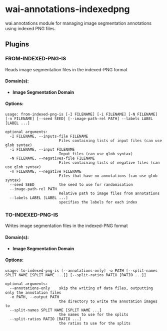 # wai-annotations-indexedpng
wai.annotations module for managing image segmentation annotations using indexed PNG files.

## Plugins
### FROM-INDEXED-PNG-IS
Reads image segmentation files in the indexed-PNG format

#### Domain(s):
- **Image Segmentation Domain**

#### Options:
```
usage: from-indexed-png-is [-I FILENAME] [-i FILENAME] [-N FILENAME] [-n FILENAME] [--seed SEED] [--image-path-rel PATH] --labels LABEL [LABEL ...]

optional arguments:
  -I FILENAME, --inputs-file FILENAME
                        Files containing lists of input files (can use glob syntax)
  -i FILENAME, --input FILENAME
                        Input files (can use glob syntax)
  -N FILENAME, --negatives-file FILENAME
                        Files containing lists of negative files (can use glob syntax)
  -n FILENAME, --negative FILENAME
                        Files that have no annotations (can use glob syntax)
  --seed SEED           the seed to use for randomisation
  --image-path-rel PATH
                        Relative path to image files from annotations
  --labels LABEL [LABEL ...]
                        specifies the labels for each index
```

### TO-INDEXED-PNG-IS
Writes image segmentation files in the indexed-PNG format

#### Domain(s):
- **Image Segmentation Domain**

#### Options:
```
usage: to-indexed-png-is [--annotations-only] -o PATH [--split-names SPLIT NAME [SPLIT NAME ...]] [--split-ratios RATIO [RATIO ...]]

optional arguments:
  --annotations-only    skip the writing of data files, outputting only the annotation files
  -o PATH, --output PATH
                        the directory to write the annotation images to
  --split-names SPLIT NAME [SPLIT NAME ...]
                        the names to use for the splits
  --split-ratios RATIO [RATIO ...]
                        the ratios to use for the splits
```
